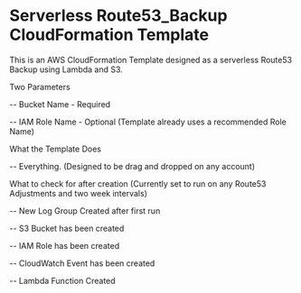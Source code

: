 # Serverless Route53_Backup CloudFormation Template

This is an AWS CloudFormation Template designed as a serverless Route53 Backup using Lambda and S3.<p>

Two Parameters
     <p>
     -- Bucket Name - Required<p>
     -- IAM Role Name - Optional (Template already uses a recommended Role Name)<p>
What the Template Does<p>
     -- Everything. (Designed to be drag and dropped on any account)<p>
What to check for after creation  (Currently set to run on any Route53 Adjustments and two week intervals)<p>
     -- New Log Group Created after first run <p>
     -- S3 Bucket has been created <p>
     -- IAM Role has been created <p>
     -- CloudWatch Event has been created <p>
     -- Lambda Function Created <p>
